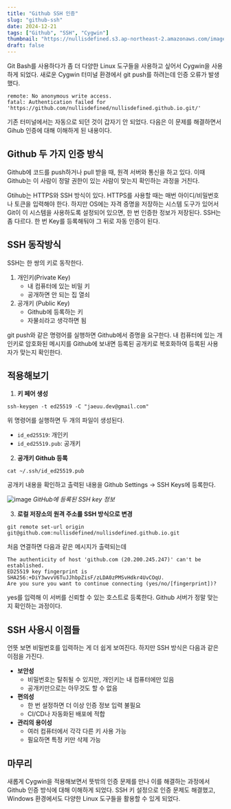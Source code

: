 ```yaml
---
title: "Github SSH 인증"
slug: "github-ssh"
date: 2024-12-21
tags: ["Github", "SSH", "Cygwin"]
thumbnail: "https://nullisdefined.s3.ap-northeast-2.amazonaws.com/images/52ee5a5d97fb23f80377457b239c5807.png"
draft: false
---
```

Git Bash를 사용하다가 좀 더 다양한 Linux 도구들을 사용하고 싶어서 Cygwin을 사용하게 되었다. 새로운 Cygwin 터미널 환경에서 git push를 하려는데 인증 오류가 발생했다. 
```shell
remote: No anonymous write access.
fatal: Authentication failed for 'https://github.com/nullisdefined/nullisdefined.github.io.git/'
```
기존 터미널에서는 자동으로 되던 것이 갑자기 안 되었다. 다음은 이 문제를 해결하면서 Gihub 인증에 대해 이해하게 된 내용이다.

## Github 두 가지 인증 방식
Github에 코드를 push하거나 pull 받을 때, 원격 서버와 통신을 하고 있다. 이때 Github는 이 사람이 정말 권한이 있는 사람이 맞는지 확인하는 과정을 거친다.

Gtihub는 HTTPS와 SSH 방식이 있다. HTTPS를 사용할 때는 매번 아이디/비밀번호나 토큰을 입력해야 한다. 하지만 OS에는 자격 증명을 저장하는 시스템 도구가 있어서 Git이 이 시스템을 사용하도록 설정되어 있으면, 한 번 인증한 정보가 저장된다. SSH는 좀 다르다. 한 번 Key를 등록해둬야 그 뒤로 자동 인증이 된다.

## SSH 동작방식
SSH는 한 쌍의 키로 동작한다.
1. 개인키(Private Key)
	- 내 컴퓨터에 있는 비밀 키
	- 공개하면 안 되는 집 열쇠
2. 공개키 (Public Key)
	- Github에 등록하는 키
	- 자물쇠라고 생각하면 됨

git push와 같은 명령어를 실행하면 Github에서 증명을 요구한다. 내 컴퓨터에 있는 개인키로 암호화된 메시지를 Github에 보내면 등록된 공개키로 복호화하여 등록된 사용자가 맞는지 확인한다.

## 적용해보기
1. **키 페어 생성**
```shell
ssh-keygen -t ed25519 -C "jaeuu.dev@gmail.com"
```
위 명령어를 실행하면 두 개의 파일이 생성된다.
- `id_ed25519`: 개인키
- `id_ed25519.pub`: 공개키

2. **공개키 Github 등록**
```shell
cat ~/.ssh/id_ed25519.pub
```
공개키 내용을 확인하고 출력된 내용을 Github Settings -> SSH Keys에 등록한다.

![image](https://nullisdefined.s3.ap-northeast-2.amazonaws.com/images/52ee5a5d97fb23f80377457b239c5807.png)
*GitHub에 등록된 SSH key 정보*

3. **로컬 저장소의 원격 주소를 SSH 방식으로 변경**
```shell
git remote set-url origin git@github.com:nullisdefined/nullisdefined.github.io.git
```

처음 연결하면 다음과 같은 메시지가 출력되는데
```shell
The authenticity of host 'github.com (20.200.245.247)' can't be established.
ED25519 key fingerprint is SHA256:+DiY3wvvV6TuJJhbpZisF/zLDA0zPMSvHdkr4UvCOqU.
Are you sure you want to continue connecting (yes/no/[fingerprint])?
```
yes를 입력해 이 서버를 신뢰할 수 있는 호스트로 등록한다. Github 서버가 정말 맞는지 확인하는 과정이다.

## SSH 사용시 이점들
언뜻 보면 비밀번호를 입력하는 게 더 쉽게 보여진다. 하지만 SSH 방식은 다음과 같은 이점을 가진다.
- **보안성**
    - 비밀번호는 탈취될 수 있지만, 개인키는 내 컴퓨터에만 있음
    - 공개키만으로는 아무것도 할 수 없음
- **편의성**
    - 한 번 설정하면 더 이상 인증 정보 입력 불필요
    - CI/CD나 자동화된 배포에 적합
- **관리의 용이성**
    - 여러 컴퓨터에서 각각 다른 키 사용 가능
    - 필요하면 특정 키만 삭제 가능

## 마무리
새롭게 Cygwin을 적용해보면서 뜻밖의 인증 문제를 만나 이를 해결하는 과정에서 Github 인증 방식에 대해 이해하게 되었다. SSH 키 설정으로 인증 문제도 해결했고, Windows 환경에서도 다양한 Linux 도구들을 활용할 수 있게 되었다.